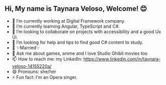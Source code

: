 ## Hi, My name is Taynara Veloso, Welcome! 😊

- 🔭 I’m currently working at Digital Framework company.
- 🌱 I’m currently learning Angular, TypeScript and C#.
- 👯 I’m looking to collaborate on projects with accessibility and a good Ux Ui.
- 🤔 I’m looking for help and tips to find good C# content to study.
- 💍 ✨Married✨
- 💬 Ask me about games, anime and I love Studio Ghibli movies too
- 📫 How to reach me: my LinkedIn: https://www.linkedin.com/in/taynara-veloso-14155220a/
- 😄 Pronouns: she/her
- ⚡ Fun fact: I'm an Opera singer.





